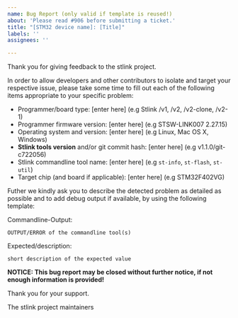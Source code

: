 ```yaml
---
name: Bug Report (only valid if template is reused!)
about: 'Please read #906 before submitting a ticket.'
title: "[STM32 device name]: [Title]"
labels: ''
assignees: ''

---
```


Thank you for giving feedback to the stlink project.

In order to allow developers and other contributors to isolate and target your respective issue, please take some time to fill out each of the following items appropriate to your specific problem:

- Programmer/board type: [enter here] (e.g Stlink /v1, /v2, /v2-clone, /v2-1)
- Programmer firmware version: [enter here] (e.g STSW-LINK007 2.27.15)
- Operating system and version: [enter here] (e.g Linux, Mac OS X, Windows)
- **Stlink tools version** and/or git commit hash: [enter here] (e.g v1.1.0/git-c722056)
- Stlink commandline tool name: [enter here] (e.g `st-info`, `st-flash`, `st-util`)
- Target chip (and board if applicable): [enter here] (e.g STM32F402VG)

Futher we kindly ask you to describe the detected problem as detailed as possible and to add debug output if available, by using the following template:

Commandline-Output:

```
OUTPUT/ERROR of the commandline tool(s)
```

Expected/description:

`short description of the expected value`


**NOTICE: This bug report may be closed without further notice, if not enough information is provided!**

Thank you for your support.

The stlink project maintainers
